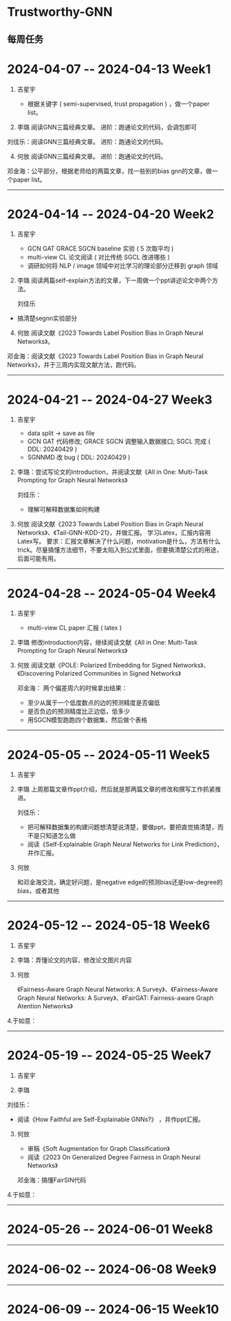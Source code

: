 # Trustworthy-GNN
每周任务
----------------------------------
# 2024-04-07 -- 2024-04-13 Week1

1. 吉星宇
    - 根据关键字 ( semi-supervised, trust propagation ) ，做一个paper list。
  
2. 李璐
  阅读GNN三篇经典文章。
  进阶：跑通论文的代码，会调包即可

  刘佳乐：阅读GNN三篇经典文章。
  进阶：跑通论文的代码。
  
4. 何放
  阅读GNN三篇经典文章。
  进阶：跑通论文的代码。
  
  邓金海：公平部分，根据老师给的两篇文章，找一些别的bias gnn的文章，做一个paper list。

----------------------------------
# 2024-04-14 -- 2024-04-20 Week2

1. 吉星宇

    - GCN GAT GRACE SGCN baseline 实验 ( 5 次取平均 )
    - multi-view CL 论文阅读 ( 对比传统 SGCL 改进哪些 )
    - 调研如何将 NLP / image 领域中对比学习的理论部分迁移到 graph 领域

2. 李璐
  阅读两篇self-explain方法的文章，下一周做一个ppt讲述论文中两个方法。

     刘佳乐

  - 搞清楚segnn实验部分

4. 何放
  阅读文献《2023 Towards Label Position Bias in Graph Neural Networks》。
  
  邓金海：阅读文献《2023 Towards Label Position Bias in Graph Neural Networks》，并于三周内实现文献方法，跑代码。

----------------------------------

# 2024-04-21 -- 2024-04-27 Week3

1. 吉星宇  

    - data split -> save as file
    - GCN GAT 代码修改; GRACE SGCN 调整输入数据接口; SGCL 完成 ( DDL: 20240429 )
    - SGNNMD 改 bug ( DDL: 20240429 )
  
2. 李璐：尝试写论文的introduction，并阅读文献《All in One: Multi-Task Prompting for Graph Neural Networks》

    刘佳乐：

   - 理解可解释数据集如何构建

4. 何放
    阅读文献《2023 Towards Label Position Bias in Graph Neural Networks》、《Tail-GNN-KDD-21》，并做汇报。
    学习Latex，汇报内容用Latex写。
    要求：汇报文章解决了什么问题，motivation是什么，方法有什么trick。尽量搞懂方法细节，不要太陷入到公式里面，但要搞清楚公式的用途，后面可能有用。

----------------------------------

# 2024-04-28 -- 2024-05-04 Week4

1. 吉星宇

    - multi-view CL paper 汇报 ( latex )

3. 李璐
    修改introduction内容，继续阅读文献《All in One: Multi-Task Prompting for Graph Neural Networks》

4. 何放
   阅读文献《POLE: Polarized Embedding for Signed Networks》、《Discovering Polarized Communities in Signed Networks》

   邓金海：
        两个偏差周六的时候拿出结果：

    - 至少从属于一个低度数点的边的预测精度是否偏低
    - 是否负边的预测精度比正边低，低多少
    - 用SGCN模型跑跑四个数据集，然后做个表格

----------------------------------

# 2024-05-05 -- 2024-05-11 Week5

1. 吉星宇
    
2. 李璐
   上周那篇文章作ppt介绍，然后就是那两篇文章的修改和撰写工作抓紧推进。

   刘佳乐：

   - 把可解释数据集的构建问题想清楚说清楚，要做ppt，要把直觉搞清楚，而不是只知道怎么做
   - 阅读《Self-Explainable Graph Neural Networks for Link Prediction》，并作汇报。
    
4. 何放

   和邓金海交流，确定好问题，是negative edge的预测bias还是low-degree的bias，或者其他

----------------------------------

# 2024-05-12 -- 2024-05-18 Week6

1. 吉星宇

2. 李璐：弄懂论文的内容，修改论文图片内容

3. 何放

   《Fairness-Aware Graph Neural Networks: A Survey》、《Fairness-Aware Graph Neural Networks: A Survey》、《FairGAT: Fairness-aware Graph Atention Networks》

4.于如意：

----------------------------------

# 2024-05-19 -- 2024-05-25 Week7
1. 吉星宇

2. 李璐

刘佳乐：

- 阅读《How Faithful are Self-Explainable GNNs?》 ，并作ppt汇报。


3. 何放

    - 审稿《Soft Augmentation for Graph Classification》
    - 阅读《2023 On Generalized Degree Fairness in Graph Neural Networks》

    邓金海：搞懂FairSIN代码

   
4.于如意：

----------------------------------

# 2024-05-26 -- 2024-06-01 Week8

----------------------------------

# 2024-06-02 -- 2024-06-08 Week9

----------------------------------

# 2024-06-09 -- 2024-06-15 Week10
